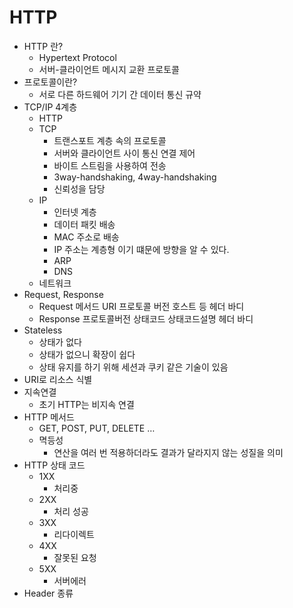 # HTTP

- HTTP 란?
    - Hypertext Protocol
    - 서버-클라이언트 메시지 교환 프로토콜
- 프로토콜이란?
    - 서로 다른 하드웨어 기기 간 데이터 통신 규약
- TCP/IP 4계층
    - HTTP
    - TCP
        - 트랜스포트 계층 속의 프로토콜
        - 서버와 클라이언트 사이 통신 연결 제어
        - 바이트 스트림을 사용하여 전송
        - 3way-handshaking, 4way-handshaking
        - 신뢰성을 담당
    - IP
        - 인터넷 계층
        - 데이터 패킷 배송
        - MAC 주소로 배송
        - IP 주소는 계층형 이기 떄문에 방향을 알 수 있다.
        - ARP
        - DNS
    - 네트워크
- Request, Response
    - Request
    메서드 URI 프로토콜 버전
    호스트 등 헤더
    바디
    - Response
    프로토콜버전 상태코드 상태코드설명
    헤더
    바디
- Stateless
    - 상태가 없다
    - 상태가 없으니 확장이 쉽다
    - 상태 유지를 하기 위해 세션과 쿠키 같은 기술이 있음
- URI로 리소스 식별
- 지속연결
    - 초기 HTTP는 비지속 연결
- HTTP 메서드
    - GET, POST, PUT, DELETE …
    - 멱등성
        - 연산을 여러 번 적용하더라도 결과가 달라지지 않는 성질을 의미
- HTTP 상태 코드
    - 1XX
        - 처리중
    - 2XX
        - 처리 성공
    - 3XX
        - 리다이렉트
    - 4XX
        - 잘못된 요청
    - 5XX
        - 서버에러
- Header 종류